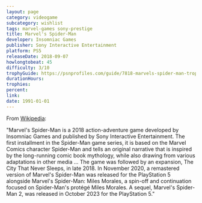 ```yaml
---
layout: page
category: videogame
subcategory: wishlist
tags: marvel-games sony-prestige
title: Marvel's Spider-Man
developer: Insomniac Games
publisher: Sony Interactive Entertainment
platform: PS5
releaseDate: 2018-09-07
howlongtobeat: 45
difficulty: 3/10
trophyGuide: https://psnprofiles.com/guide/7818-marvels-spider-man-trophy-guide
durationHours:
trophies:
percent:
link:
date: 1991-01-01
---
```


From [Wikipedia](https://en.wikipedia.org/wiki/Spider-Man_(2018_video_game)):

"Marvel's Spider-Man is a 2018 action-adventure game developed by Insomniac Games and published by Sony Interactive Entertainment. The first installment in the Spider-Man game series, it is based on the Marvel Comics character Spider-Man and tells an original narrative that is inspired by the long-running comic book mythology, while also drawing from various adaptations in other media ... The game was followed by an expansion, The City That Never Sleeps, in late 2018. In November 2020, a remastered version of Marvel's Spider-Man was released for the PlayStation 5 alongside Marvel's Spider-Man: Miles Morales, a spin-off and continuation focused on Spider-Man's protégé Miles Morales. A sequel, Marvel's Spider-Man 2, was released in October 2023 for the PlayStation 5."
